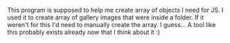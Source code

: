 This program is supposed to help me create array of objects I need for
JS. I used it to create array of gallery images that were inside a folder.
If it weren't for this I'd need to manually create the array. I guess... A tool 
like this probably exists already now that I think about it :)